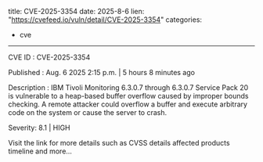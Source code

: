  
title: CVE-2025-3354
date: 2025-8-6
lien: "https://cvefeed.io/vuln/detail/CVE-2025-3354"
categories:
  - cve
---

CVE ID : CVE-2025-3354

Published :  Aug. 6
2025
2:15 p.m. | 5 hours
8 minutes ago

Description : IBM Tivoli Monitoring 6.3.0.7 through 6.3.0.7 Service Pack 20 is vulnerable to a heap-based buffer overflow
caused by improper bounds checking. A remote attacker could overflow a buffer and execute arbitrary code on the system or cause the server to crash.

Severity: 8.1 | HIGH

Visit the link for more details
such as CVSS details
affected products
timeline
and more...
